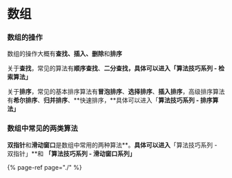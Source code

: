 # 数组

### 数组的操作

数组的操作大概有**查找、插入、删除**和**排序**

关于**查找**，常见的算法有**顺序查找**、**二分查找，**具体可以进入**「算法技巧系列 - 检索算法」**

关于**排序**，常见的基本排序算法有**冒泡排序**、**选择排序**、**插入排序**，高级排序算法有**希尔排序**、**归并排序**、**快速排序，**具体可以进入「**算法技巧系列 - 排序算法」**

### **数组中常见的两类算法**

**双指针**和**滑动窗口**是数组中常用的两种算法**。**具体可以进入**「算法技巧系列 - 双指针」**和 **「算法技巧系列 - 滑动窗口系列」**



{% page-ref page="./" %}

